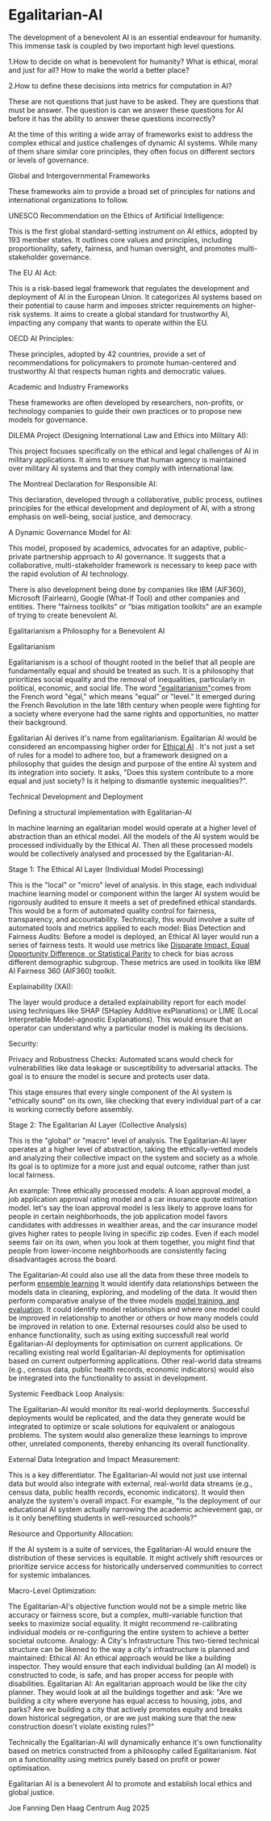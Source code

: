 # Egalitarian-AI 
The development of a benevolent AI is an essential endeavour for humanity. This immense task is coupled by two important high level questions. 

1.How to decide on what is benevolent for humanity? What is ethical, moral and just for all? How to make the world a better place?

2.How to define these decisions into metrics for computation in AI?

These are not questions that just have to be asked. They are questions that must be answer. The question is can we answer these questions for AI before it has the ability to answer these questions incorrectly? 

At the time of this writing a wide array of frameworks exist to address the complex ethical and justice challenges of dynamic AI systems. While many of them share similar core principles, they often focus on different sectors or levels of governance.

​Global and Intergovernmental Frameworks

​These frameworks aim to provide a broad set of principles for nations and international organizations to follow.

​UNESCO Recommendation on the Ethics of Artificial Intelligence: 

This is the first global standard-setting instrument on AI ethics, adopted by 193 member states. It outlines core values and principles, including proportionality, safety, fairness, and human oversight, and promotes multi-stakeholder governance.

​The EU AI Act: 

This is a risk-based legal framework that regulates the development and deployment of AI in the European Union. It categorizes AI systems based on their potential to cause harm and imposes stricter requirements on higher-risk systems. It aims to create a global standard for trustworthy AI, impacting any company that wants to operate within the EU.

​OECD AI Principles: 

These principles, adopted by 42 countries, provide a set of recommendations for policymakers to promote human-centered and trustworthy AI that respects human rights and democratic values.

​Academic and Industry Frameworks

​These frameworks are often developed by researchers, non-profits, or technology companies to guide their own practices or to propose new models for governance.

​DILEMA Project (Designing International Law and Ethics into Military AI): 

This project focuses specifically on the ethical and legal challenges of AI in military applications. It aims to ensure that human agency is maintained over military AI systems and that they comply with international law.

​The Montreal Declaration for Responsible AI: 

This declaration, developed through a collaborative, public process, outlines principles for the ethical development and deployment of AI, with a strong emphasis on well-being, social justice, and democracy.

​A Dynamic Governance Model for AI: 

This model, proposed by academics, advocates for an adaptive, public-private partnership approach to AI governance. It suggests that a collaborative, multi-stakeholder framework is necessary to keep pace with the rapid evolution of AI technology.

There is also development being done by companies like IBM (AIF360), Microsoft (Fairlearn), Google (What-If Tool) and other companies and entities. There "fairness toolkits" or "bias mitigation toolkits" are an example of trying to create benevolent AI.

Egalitarianism a Philosophy for a Benevolent AI

​Egalitarianism

Egalitarianism is a school of thought rooted in the belief that all people are fundamentally equal and should be treated as such. It is a philosophy that prioritizes social equality and the removal of inequalities, particularly in political, economic, and social life. 
​The word ["egalitarianism"](https://joefanning.github.io/Egalitarian-AI/researchresources.md)comes from the French word "égal," which means "equal" or "level." It emerged during the French Revolution in the late 18th century when people were fighting for a society where everyone had the same rights and opportunities, no matter their background.

Egalitarian AI derives it's name from egalitarianism. Egalitarian AI would be considered an encompassing higher order for [Ethical AI](https://www.google.com/search?q=what+is+ethical+ai&oq=what+is+ethical+Ai&gs_lcrp=EgZjaHJvbWUqBwgAEAAYgAQyBwgAEAAYgAQyBwgBEAAYgAQyBwgCEAAYgAQyBwgDEAAYgAQyBwgEEAAYgATSAQk3NDUyajBqMjmoAgCwAgE&client=ms-android-huawei-rev1&sourceid=chrome-mobile&ie=UTF-8) .
It's not just a set of rules for a model to adhere too, but a framework designed on a philosophy that guides the design and purpose of the entire AI system and its integration into society. It asks, "Does this system contribute to a more equal and just society? Is it helping to dismantle systemic inequalities?". 

Technical Development and Deployment 

Defining a structural implementation with Egalitarian-AI 

In machine learning an egalitarian model would operate at a higher level of abstraction than an ethical model.
All the models of the AI system would be processed individually by the Ethical AI. Then all these processed models would be collectively analysed and processed by the Egalitarian-AI. 

Stage 1: The Ethical AI Layer (Individual Model Processing)

​This is the "local" or "micro" level of analysis. In this stage, each individual machine learning model or component within the larger AI system would be rigorously audited to ensure it meets a set of predefined ethical standards. This would be a form of automated quality control for fairness, transparency, and accountability.
​Technically, this would involve a suite of automated tools and metrics applied to each model:
​Bias Detection and Fairness Audits: Before a model is deployed, an Ethical AI layer would run a series of fairness tests. It would use metrics like [Disparate Impact, Equal Opportunity Difference, or Statistical Parity](https://joefanning.github.io/Egalitarian-AI/ethicalbiasmodels.md) to check for bias across different demographic subgroup. These metrics are used in toolkits like IBM AI Fairness 360 (AIF360) toolkit. 

​Explainability (XAI): 

The layer would produce a detailed explainability report for each model using techniques like SHAP (SHapley Additive exPlanations) or LIME (Local Interpretable Model-agnostic Explanations). This would ensure that an operator can understand why a particular model is making its decisions.

Security:

​Privacy and Robustness Checks: Automated scans would check for vulnerabilities like data leakage or susceptibility to adversarial attacks. The goal is to ensure the model is secure and protects user data.

​This stage ensures that every single component of the AI system is "ethically sound" on its own, like checking that every individual part of a car is working correctly before assembly.

​Stage 2: The Egalitarian AI Layer (Collective Analysis)

​This is the "global" or "macro" level of analysis. The Egalitarian-AI layer operates at a higher level of abstraction, taking the ethically-vetted models and analyzing their collective impact on the system and society as a whole. Its goal is to optimize for a more just and equal outcome, rather than just local fairness.

An example:
Three ethically processed models:
A loan approval model, a job application approval rating model and a car insurance quote estimation model.
let's say the loan approval model is less likely to approve loans for people in certain neighborhoods, the job application model favors candidates with addresses in wealthier areas, and the car insurance model gives higher rates to people living in specific zip codes. Even if each model seems fair on its own, when you look at them together, you might find that people from lower-income neighborhoods are consistently facing disadvantages across the board.

The Egalitarian-AI could also use all the data from these three models to perform [ensemble learning](https://www.google.com/search?q=ensemble+learning+in+computer+science&oq=ensemble+learning+in+computer+science&gs_lcrp=EgZjaHJvbWUyBggAEEUYOTIICAEQABgWGB4yCAgCEAAYFhgeMggIAxAAGBYYHjIICAQQABgWGB4yCAgFEAAYFhgeMggIBhAAGBYYHjIICAcQABgWGB4yCAgIEAAYFhgeMggICRAAGBYYHjIICAoQABgWGB4yCAgLEAAYFhgeMggIDBAAGBYYHjIICA0QABgWGB4yCAgOEAAYFhge0gEJMjE4NjlqMGo0qAIOsAIB8QW_RZ0sa6bcKg&client=ms-android-huawei-rev1&sourceid=chrome-mobile&ie=UTF-8)
It would identify data relationships between the models data in cleaning, exploring, and modeling of the data. It would then perform comparative analyse of the three models [model training, and evaluation](https://www.google.com/search?q=model+training+and+evaluation&oq=model+training+and+evaluation&gs_lcrp=EgZjaHJvbWUyCQgAEEUYORiABDIHCAEQABiABDIICAIQABgFGB4yCAgDEAAYBRgeMggIBBAAGAgYHjIICAUQABgIGB4yCAgGEAAYCBgeMggIBxAAGAgYHjIICAgQABgIGB4yCAgJEAAYCBgeMggIChAAGAgYHjIICAsQABgIGB7SAQkxOTc5NmowajeoAg-wAgHxBVW1XJkouRqp8QVVtVyZKLkaqQ&client=ms-android-huawei-rev1&sourceid=chrome-mobile&ie=UTF-8). It could identify model relationships and where one model could be improved in relationship to another or others or how many models could be improved in relation to one. External resourses could also be used to enhance functionality, such as using exiting successfull real world Egalitarian-AI deployments for optimisation on current applications. Or recalling existing real world Egalitarian-AI deployments for optimisation based on current outperforming applications. Other real-world data streams (e.g., census data, public health records, economic indicators) would also be integrated into the functionality to assist in development. 

​Systemic Feedback Loop Analysis:

The Egalitarian-AI would monitor its real-world deployments. Successful deployments would be replicated, and the data they generate would be integrated to optimize or scale solutions for equivalent or analogous problems. The system would also generalize these learnings to improve other, unrelated components, thereby enhancing its overall functionality.

​External Data Integration and Impact Measurement:

This is a key differentiator. The Egalitarian-AI would not just use internal data but would also integrate with external, real-world data streams (e.g., census data, public health records, economic indicators). It would then analyze the system's overall impact. For example, "Is the deployment of our educational AI system actually narrowing the academic achievement gap, or is it only benefiting students in well-resourced schools?"

​Resource and Opportunity Allocation: 

If the AI system is a suite of services, the Egalitarian-AI would ensure the distribution of these services is equitable. It might actively shift resources or prioritize service access for historically underserved communities to correct for systemic imbalances.

​Macro-Level Optimization: 

The Egalitarian-AI's objective function would not be a simple metric like accuracy or fairness score, but a complex, multi-variable function that seeks to maximize social equality. It might recommend re-calibrating individual models or re-configuring the entire system to achieve a better societal outcome.
​Analogy: A City's Infrastructure
​This two-tiered technical structure can be likened to the way a city's infrastructure is planned and maintained:
​Ethical AI: An ethical approach would be like a building inspector. They would ensure that each individual building (an AI model) is constructed to code, is safe, and has proper access for people with disabilities.
​Egalitarian AI: An egalitarian approach would be like the city planner. They would look at all the buildings together and ask: "Are we building a city where everyone has equal access to housing, jobs, and parks? Are we building a city that actively promotes equity and breaks down historical segregation, or are we just making sure that the new construction doesn't violate existing rules?"

​Technically the Egalitarian-AI will dynamically enhance it's own functionality based on metrics constructed from a philosophy called Egalitarianism. Not on a functionality using metrics purely based on profit or power optimisation.

​Egalitarian AI is a benevolent AI to promote and establish local ethics and global justice.

Joe Fanning Den Haag Centrum Aug 2025

